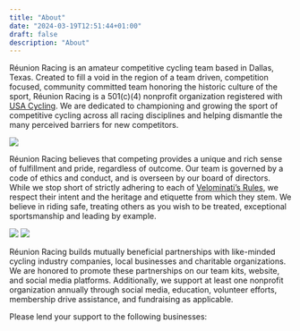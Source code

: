 ```yaml
---
title: "About"
date: "2024-03-19T12:51:44+01:00"
draft: false
description: "About"
---
```


R&eacute;union Racing is an amateur competitive cycling team based in Dallas, Texas. Created to fill a void in the region of a team driven, competition focused, community committed team honoring the historic culture of the sport, R&eacute;union Racing is a 501(c)(4) nonprofit organization registered with [USA Cycling](https://usacycling.org/). We are dedicated to championing and growing the sport of competitive cycling across all racing disciplines and helping dismantle the many perceived barriers for new competitors.

![](rr_crest_r2.png)

R&eacute;union Racing believes that competing provides a unique and rich sense of fulfillment and pride, regardless of outcome. Our team is governed by a code of ethics and conduct, and is overseen by our board of directors. While we stop short of strictly adhering to each of [Velominati’s Rules](https://www.velominati.com/), we respect their intent and the heritage and etiquette from which they stem. We believe in riding safe, treating others as you wish to be treated, exceptional sportsmanship and leading by example.

![](location_estd_tag_r2.png)
![](rr_crest_r2.png)

R&eacute;union Racing builds mutually beneficial partnerships with like-minded cycling industry companies, local businesses and charitable organizations. We are honored to promote these partnerships on our team kits, website, and social media platforms. Additionally, we support at least one nonprofit organization annually through social media, education, volunteer efforts, membership drive assistance, and fundraising as applicable.

Please lend your support to the following businesses:
